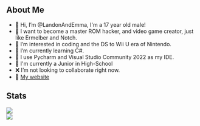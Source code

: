 ## About Me
- 👋 Hi, I’m @LandonAndEmma, I'm a 17 year old male!
- 🧠 I want to become a master ROM hacker, and video game creator, just like Ermelber and Notch.
- 👀 I’m interested in coding and the DS to Wii U era of Nintendo.
- 🌱 I’m currently learning C#.
- 📝 I use Pycharm and Visual Studio Community 2022 as my IDE.
- 🏫 I'm currently a Junior in High-School
- ❌ I’m not looking to collaborate right now.
- 📶 [My website](https://landonsoft.vercel.app/)

## Stats
![](https://github-readme-streak-stats.herokuapp.com/?user=LandonAndEmma&theme=dark&hide_border=true)<br/>
![](https://github-readme-stats.vercel.app/api/top-langs/?username=LandonAndEmma&theme=dark&hide_border=true&include_all_commits=true&count_private=true&layout=compact)
